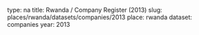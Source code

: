 type: na
title: Rwanda / Company Register (2013)
slug: places/rwanda/datasets/companies/2013
place: rwanda
dataset: companies
year: 2013
